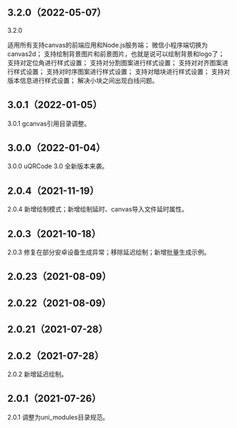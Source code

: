 ## 3.2.0（2022-05-07）
3.2.0 

适用所有支持canvas的前端应用和Node.js服务端；
微信小程序端切换为canvas2d；
支持绘制背景图片和前景图片，也就是说可以绘制背景和logo了； 
支持对定位角进行样式设置； 
支持对分割图案进行样式设置； 
支持对对齐图案进行样式设置； 
支持对时序图案进行样式设置； 
支持对暗块进行样式设置； 
支持对版本信息进行样式设置； 
解决小块之间出现白线问题。
## 3.0.1（2022-01-05）
3.0.1 gcanvas引用目录调整。
## 3.0.0（2022-01-04）
3.0.0 uQRCode 3.0 全新版本来袭。
## 2.0.4（2021-11-19）
2.0.4 新增绘制模式；新增绘制延时、canvas导入文件延时属性。
## 2.0.3（2021-10-18）
2.0.3 修复在部分安卓设备生成异常；移除延迟绘制；新增批量生成示例。
## 2.0.23（2021-08-09）
 
## 2.0.22（2021-08-09）
 
## 2.0.21（2021-07-28）
 
## 2.0.2（2021-07-28）
2.0.2 新增延迟绘制。
## 2.0.1（2021-07-26）
2.0.1 调整为uni_modules目录规范。
